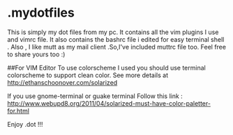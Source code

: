 # .mydotfiles

This is simply my dot files from my pc.
It contains all the vim plugins I use and vimrc file.
It also contains the bashrc file i edited for easy terminal shell .
Also , I like mutt as my mail client .So,I've included muttrc file too.
Feel free to share yours too :) 

##For VIM Editor
To use colorscheme I used you  should use terminal colorscheme to support clean color.
See more details at http://ethanschoonover.com/solarized


If you use gnome-terminal or  guake terminal 
Follow this link : http://www.webupd8.org/2011/04/solarized-must-have-color-paletter-for.html


Enjoy .dot !!!
